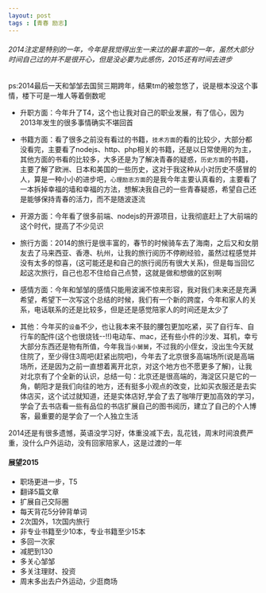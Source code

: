 ```yaml
---
layout: post
tags : [青春 励志] 
---
```



###### 2014注定是特别的一年，今年是我觉得出生一来过的最丰富的一年，虽然大部分时间自己过的并不是很开心，但是没必要为此感伤，2015还有时间去进步

ps:2014最后一天和邹邹去国贸三期跨年，结果tm的被忽悠了，说是根本没这个事情，楼下可是一堆人等着倒数呢


* 升职方面：今年升了T4，这个也让我对自己的职业发展，有了信心，因为2013年发生的很多事情确实不堪回首

* 书籍方面：看了很多之前没有看过的书籍，`技术方面`的看的比较少，大部分都没看完，主要看了nodejs、http、php相关的书籍，还是以日常使用的为主，其他方面的书看的比较多，大多还是为了解决青春的疑惑，`历史方面`的书籍，主要了解了欧洲、日本和美国的一些历史，这对于我这种从小对历史不感冒的人，算是一种小小的进步吧，`心理励志方面`的是我今年主要认真看的，主要看了一本拆掉幸福的墙和幸福的方法，想解决我自己的一些青春疑惑，希望自己还是能够保持青春的活力，而不是随波逐流

* 开源方面：今年看了很多前端、nodejs的开源项目，让我彻底赶上了大前端的这个时代，提高了不少见识

* 旅行方面：2014的旅行是很丰富的，春节的时候骑车去了海南，之后又和女朋友去了马来西亚、香港、杭州，让我的旅行阅历不停刷经验，虽然过程感觉并没有太多的惊喜，(这可能还是和自己的旅行阅历有很大关系)，但是每当回忆起这次旅行，自己也忍不住给自己点赞，这就是做和想做的区别啊

* 感情方面：今年和邹邹的感情只能用波澜不惊来形容，我对我们未来还是充满希望，希望下一次写这个总结的时候，我们有一个新的跨度，今年和家人的关系，电话联系的还是比较多，但是还是感觉陪家人的时间还是太少了

* 其他：今年买的`设备`不少，也让我本来不鼓的腰包更加吃紧，买了自行车、自行车的配件(这个也很烧钱--!!)电动车、mac，还有些小件的沙发、耳机，幸亏大部分东西还是物有所值，今年我当`小舅舅`，不过我的小侄女，没出生今天就住院了，至少得住3周吧(赶紧出院吧)，今年去了北京很多高端场所(说是高端场所，还是因为之前一直想着离开北京，对这个地方也不愿更多了解)，让我对北京有了个全新的认识，总结一句：北京还是很高端的，海淀区只是它的一角，朝阳才是我们向往的地方，还有挺多小观点的改变，比如买衣服还是去实体店买，这个试过就知道，还是实体店好,学会了去了咖啡厅更加高效的学习，学会了去书店看一些有品位的书店扩展自己的图书阅历，建立了自己的个人博客，最重要的是学会了一个人独立生活

2014还是有很多遗憾，英语没学习好，体重没减下去，乱花钱，周末时间浪费严重，没什么户外运动，没有回家陪家人，这是过渡的一年

#### 展望2015

* 职场更进一步，T5
* 翻译5篇文章
* 扩展自己交际圈
* 每天背花5分钟背单词
* 2次国外，1次国内旅行
* 非专业书籍至少10本，专业书籍至少15本
* 多回一次家
* 减肥到130
* 多关心邹邹
* 多关注理财、投资
* 周末多出去户外运动，少逛商场
 
